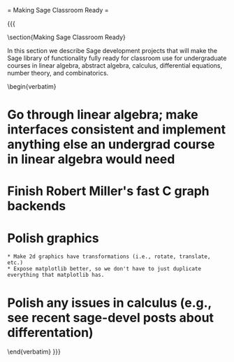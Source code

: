 = Making Sage Classroom Ready =

{{{

\section{Making Sage Classroom Ready}

In this section we describe Sage development projects that will
make the Sage library of functionality fully ready for classroom use
for undergraduate courses in linear algebra, abstract algebra,
calculus, differential equations, number theory, and combinatorics. 

\begin{verbatim}
# Go through linear algebra; make interfaces consistent and implement anything else an undergrad course in linear algebra would need
# Finish Robert Miller's fast C graph backends
# Polish graphics

    * Make 2d graphics have transformations (i.e., rotate, translate, etc.)
    * Expose matplotlib better, so we don't have to just duplicate everything that matplotlib has. 

# Polish any issues in calculus (e.g., see recent sage-devel posts about differentation) 
\end{verbatim}
}}}
